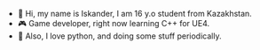 - 👋 Hi, my name is Iskander, I am 16 y.o student from Kazakhstan.
- 🎮 Game developer, right now learning C++ for UE4.
- 💚 Also, I love python, and doing some stuff periodically.

<!---
M9sneek/M9sneek is a ✨ special ✨ repository because its `README.md` (this file) appears on your GitHub profile.
You can click the Preview link to take a look at your changes.
--->
